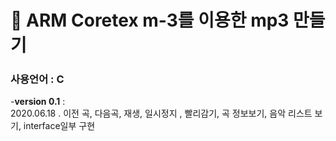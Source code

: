 # :iphone: ARM Coretex m-3를 이용한 mp3 만들기 
### 사용언어 : C

-**version 0.1** : <br>
  2020.06.18 . 이전 곡, 다음곡, 재생, 일시정지 , 빨리감기, 곡 정보보기, 음악 리스트 보기, interface일부 구현
